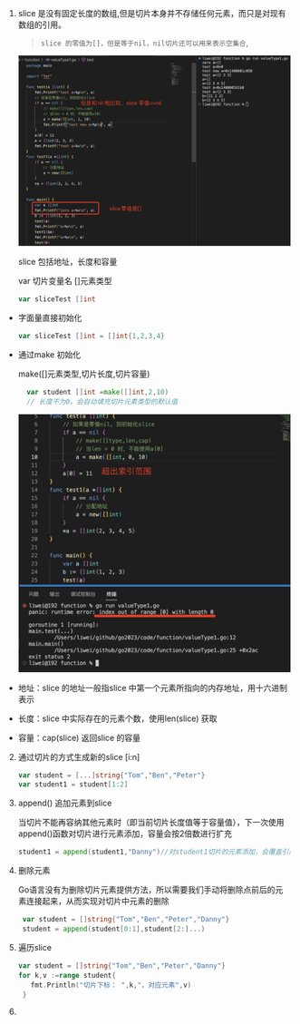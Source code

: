 1. slice 是没有固定长度的数组,但是切片本身并不存储任何元素，而只是对现有数组的引用。

   >`slice 的零值为[]，但是等于nil，nil切片还可以用来表示空集合`,

   ![image](../../assets/84.jpg)

   slice 包括地址，长度和容量

   var 切片变量名 []元素类型

   ```go
   var sliceTest []int

   ```


+ 字面量直接初始化

    ```go
    var sliceTest []int = []int{1,2,3,4}
    ```

+ 通过make 初始化

   make([]元素类型,切片长度,切片容量)

    ```go
      var student []int =make([]int,2,10)
      // 长度不为0，会自动填充切片元素类型的默认值
    ```

    ![image](../../assets/83.jpg)

+ 地址：slice 的地址一般指slice 中第一个元素所指向的内存地址，用十六进制表示

+ 长度：slice 中实际存在的元素个数，使用len(slice) 获取

+ 容量：cap(slice) 返回slice 的容量

2. 通过切片的方式生成新的slice [i:n]

    ```go
    var student = [...]string{"Tom","Ben","Peter"}
    var student1 = student[1:2]
    ```

3. append() 追加元素到slice 

   当切片不能再容纳其他元素时（即当前切片长度值等于容量值），下一次使用append()函数对切片进行元素添加，容量会按2倍数进行扩充

   ```go
   student1 = append(student1,"Danny")//对student1切片的元素添加，会覆盖引用数组对应的元素
   ```

4. 删除元素

   Go语言没有为删除切片元素提供方法，所以需要我们手动将删除点前后的元素连接起来，从而实现对切片中元素的删除

   ```go
    var student = []string{"Tom","Ben","Peter","Danny"}
    student = append(student[0:1],student[2:]...)
   ```

5. 遍历slice

   ```go
   var student = []string{"Tom","Ben","Peter","Danny"}
   for k,v :=range student{
      fmt.Println("切片下标： ",k,"，对应元素",v)
    }
    ```
6. 